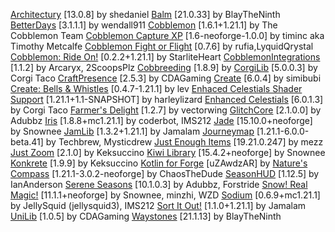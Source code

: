 [Architectury](https://modrinth.com/mod/lhGA9TYQ) [13.0.8] by shedaniel
[Balm](https://modrinth.com/mod/MBAkmtvl) [21.0.33] by BlayTheNinth
[BetterDays](https://modrinth.com/mod/tPLE214j) [3.1.1.1] by wendall911
[Cobblemon](https://modrinth.com/mod/MdwFAVRL) [1.6.1+1.21.1] by The Cobblemon Team
[Cobblemon Capture XP](https://modrinth.com/mod/LBl4Qguc) [1.6-neoforge-1.0.0] by timinc aka Timothy Metcalfe
[Cobblemon Fight or Flight](https://modrinth.com/mod/cTdIg5HZ) [0.7.6] by rufia,LyquidQrystal
[Cobblemon: Ride On!](https://modrinth.com/mod/vXREhDPP) [0.2.2+1.21.1] by StarliteHeart
[CobblemonIntegrations](https://modrinth.com/mod/NPCfuUI4) [1.1.2] by Arcaryx, 2ScoopsPlz
[Cobbreeding](https://modrinth.com/mod/ItmVb4zY) [1.8.9] by 
[CorgiLib](https://modrinth.com/mod/ziOp6EO8) [5.0.0.3] by Corgi Taco
[CraftPresence](https://modrinth.com/mod/DFqQfIBR) [2.5.3] by CDAGaming
[Create](https://modrinth.com/mod/LNytGWDc) [6.0.4] by simibubi
[Create: Bells & Whistles](https://modrinth.com/mod/gJ5afkVv) [0.4.7-1.21.1] by lev
[Enhaced Celestials Shader Support](https://modrinth.com/mod/4yCR7xwF) [1.21.1+1.1-SNAPSHOT] by harleylizard
[Enhanced Celestials](https://modrinth.com/mod/2rL16t1O) [6.0.1.3] by Corgi Taco
[Farmer's Delight](https://modrinth.com/mod/R2OftAxM) [1.2.7] by vectorwing
[GlitchCore](https://modrinth.com/mod/s3dmwKy5) [2.1.0.0] by Adubbz
[Iris](https://modrinth.com/mod/YL57xq9U) [1.8.8+mc1.21.1] by coderbot, IMS212
[Jade](https://modrinth.com/mod/nvQzSEkH) [15.10.0+neoforge] by Snownee
[JamLib](https://modrinth.com/mod/IYY9Siz8) [1.3.2+1.21.1] by Jamalam
[Journeymap](https://modrinth.com/mod/lfHFW1mp) [1.21.1-6.0.0-beta.41] by Techbrew, Mysticdrew
[Just Enough Items](https://modrinth.com/mod/u6dRKJwZ) [19.21.0.247] by mezz
[Just Zoom](https://modrinth.com/mod/iAiqcykM) [2.1.0] by Keksuccino
[Kiwi Library](https://modrinth.com/mod/ufdDoWPd) [15.4.2+neoforge] by Snownee
[Konkrete](https://modrinth.com/mod/J81TRJWm) [1.9.9] by Keksuccino
[Kotlin for Forge](https://modrinth.com/mod/ordsPcFz) [uZAwdzAR] by 
[Nature's Compass](https://modrinth.com/mod/fPetb5Kh) [1.21.1-3.0.2-neoforge] by ChaosTheDude
[SeasonHUD](https://modrinth.com/mod/VNjUn3NA) [1.12.5] by IanAnderson
[Serene Seasons](https://modrinth.com/mod/e0bNACJD) [10.1.0.3] by Adubbz, Forstride
[Snow! Real Magic!](https://modrinth.com/mod/iJNje1E8) [11.1.1+neoforge] by Snownee, minzhi, WZD
[Sodium](https://modrinth.com/mod/AANobbMI) [0.6.9+mc1.21.1] by JellySquid (jellysquid3), IMS212
[Sort It Out!](https://modrinth.com/mod/jcOSOvm1) [1.1.0+1.21.1] by Jamalam
[UniLib](https://modrinth.com/mod/nT86WUER) [1.0.5] by CDAGaming
[Waystones](https://modrinth.com/mod/LOpKHB2A) [21.1.13] by BlayTheNinth